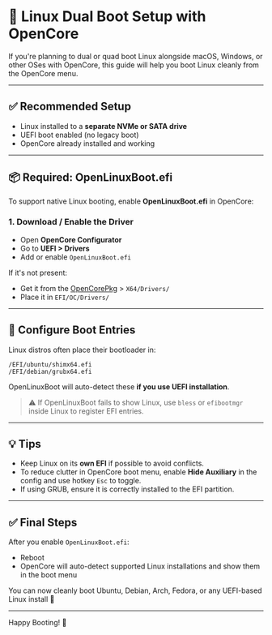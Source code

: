 # 🐧 Linux Dual Boot Setup with OpenCore

If you're planning to dual or quad boot Linux alongside macOS, Windows, or other OSes with OpenCore, this guide will help you boot Linux cleanly from the OpenCore menu.

---

## ✅ Recommended Setup

* Linux installed to a **separate NVMe or SATA drive**
* UEFI boot enabled (no legacy boot)
* OpenCore already installed and working

---

## 📦 Required: OpenLinuxBoot.efi

To support native Linux booting, enable **OpenLinuxBoot.efi** in OpenCore:

### 1. Download / Enable the Driver

* Open **OpenCore Configurator**
* Go to **UEFI > Drivers**
* Add or enable `OpenLinuxBoot.efi`

If it's not present:

* Get it from the [OpenCorePkg](https://github.com/acidanthera/OpenCorePkg/releases) > `X64/Drivers/`
* Place it in `EFI/OC/Drivers/`

---

## 🧭 Configure Boot Entries

Linux distros often place their bootloader in:

```
/EFI/ubuntu/shimx64.efi
/EFI/debian/grubx64.efi
```

OpenLinuxBoot will auto-detect these **if you use UEFI installation**.

> ⚠️ If OpenLinuxBoot fails to show Linux, use `bless` or `efibootmgr` inside Linux to register EFI entries.

---

## 💡 Tips

* Keep Linux on its **own EFI** if possible to avoid conflicts.
* To reduce clutter in OpenCore boot menu, enable **Hide Auxiliary** in the config and use hotkey `Esc` to toggle.
* If using GRUB, ensure it is correctly installed to the EFI partition.

---

## ✅ Final Steps

After you enable `OpenLinuxBoot.efi`:

* Reboot
* OpenCore will auto-detect supported Linux installations and show them in the boot menu

You can now cleanly boot Ubuntu, Debian, Arch, Fedora, or any UEFI-based Linux install 🎉

---

Happy Booting! 🚀
